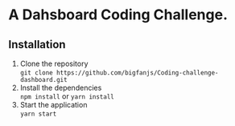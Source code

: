 # A Dahsboard Coding Challenge.

## Installation
1. Clone the repository  
  ``git clone https://github.com/bigfanjs/Coding-challenge-dashboard.git``
2. Install the dependencies  
  ``npm install`` or ``yarn install``
3. Start the application  
  ``yarn start``
